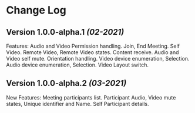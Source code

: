 Change Log
==========

Version 1.0.0-alpha.1 *(02-2021)*
---------------------------------
Features:
Audio and Video Permission handling. 
Join, End Meeting. 
Self Video. 
Remote Video, Remote Video states. 
Content receive. 
Audio and Video self mute. 
Orientation handling. 
Video device enumeration, Selection. 
Audio device enumeration, Selection. 
Video Layout switch.

Version 1.0.0-alpha.2 *(03-2021)*
---------------------------------
New Features:
Meeting participants list.
Participant Audio, Video mute states, Unique identifier and Name.
Self Participant details.
